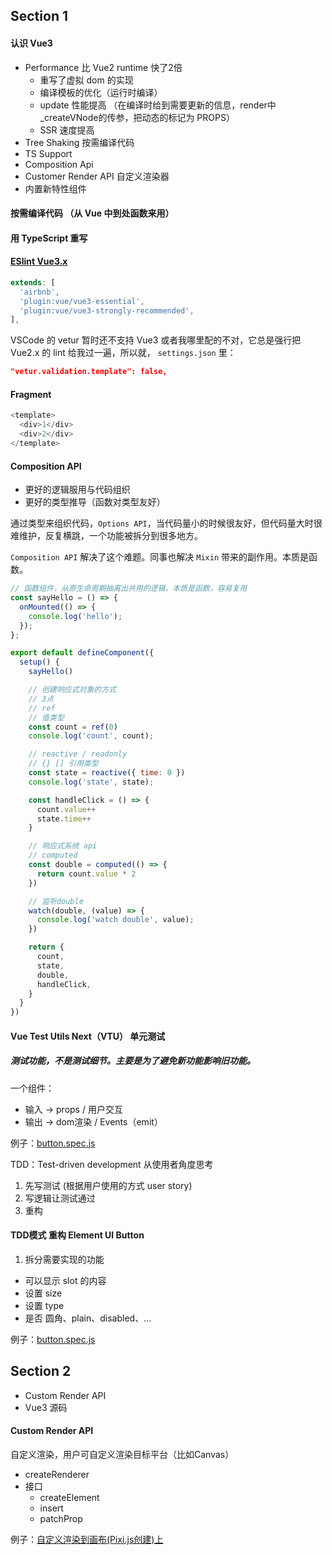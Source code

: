 ## Section 1

#### 认识 Vue3
- Performance 比 Vue2 runtime 快了2倍
  - 重写了虚拟 dom 的实现
  - 编译模板的优化（运行时编译）
  - update 性能提高 （在编译时给到需要更新的信息，render中_createVNode的传参，把动态的标记为 PROPS）
  - SSR 速度提高
- Tree Shaking 按需编译代码
- TS Support
- Composition Api
- Customer Render API 自定义渲染器
- 内置新特性组件

#### 按需编译代码 （从 Vue 中到处函数来用）

#### 用  TypeScript 重写

#### [ESlint Vue3.x](https://eslint.vuejs.org/rules)

```js
extends: [
  'airbnb',
  'plugin:vue/vue3-essential',
  'plugin:vue/vue3-strongly-recommended',
],
```

VSCode 的 vetur 暂时还不支持 Vue3 或者我哪里配的不对，它总是强行把 Vue2.x 的 lint 给我过一遍，所以就，
`settings.json` 里：

```json
"vetur.validation.template": false,
```

#### Fragment
```js
<template>
  <div>1</div>
  <div>2</div>
</template>
```

#### Composition API
- 更好的逻辑服用与代码组织
- 更好的类型推导（函数对类型友好）

通过类型来组织代码，`Options API`，当代码量小的时候很友好，但代码量大时很难维护，反复横跳，一个功能被拆分到很多地方。

`Composition API` 解决了这个难题。同事也解决 `Mixin` 带来的副作用。本质是函数。

```js
// 函数组件，从原生命周期抽离出共用的逻辑，本质是函数，容易复用
const sayHello = () => {
  onMounted(() => {
    console.log('hello');
  });
};

export default defineComponent({
  setup() {
    sayHello()

    // 创建响应式对象的方式
    // 3点
    // ref
    // 值类型
    const count = ref(0)
    console.log('count', count);

    // reactive / readonly
    // {} [] 引用类型
    const state = reactive({ time: 0 })
    console.log('state', state);

    const handleClick = () => {
      count.value++
      state.time++
    }

    // 响应式系统 api
    // computed
    const double = computed(() => {
      return count.value * 2
    })

    // 监听double
    watch(double, (value) => {
      console.log('watch double', value);
    })

    return {
      count,
      state,
      double,
      handleClick,
    }
  }
})
```

#### Vue Test Utils Next（VTU） 单元测试
##### 测试功能，不是测试细节。主要是为了避免新功能影响旧功能。
一个组件：
- 输入 -> props / 用户交互
- 输出 -> dom渲染 / Events（emit）

例子：[button.spec.js](https://github.com/ykzhukian/notebook/blob/master/playground/Vue3.0/__tests__/button.spec.js)

TDD：Test-driven development 从使用者角度思考
1. 先写测试 (根据用户使用的方式 user story)
2. 写逻辑让测试通过
3. 重构

#### TDD模式 重构 Element UI Button
1. 拆分需要实现的功能
- 可以显示 slot 的内容
- 设置 size
- 设置 type
- 是否 圆角、plain、disabled、...

例子：[button.spec.js](https://github.com/ykzhukian/notebook/blob/master/playground/Vue3.0/__tests__/button.spec.js)

## Section 2

- Custom Render API
- Vue3 源码

#### Custom Render API
自定义渲染，用户可自定义渲染目标平台（比如Canvas）

- createRenderer
- 接口
  - createElement
  - insert
  - patchProp

例子：[自定义渲染到画布(Pixi.js创建)上](https://github.com/ykzhukian/notebook/blob/master/playground/Vue3-Canvas/main.js)

